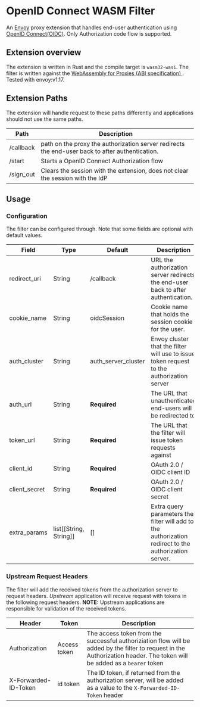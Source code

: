 # OpenID Connect WASM Filter

An [Envoy](https://www.envoyproxy.io/) proxy extension that handles end-user authentication using 
[OpenID Connect(OIDC)](https://openid.net/connect/). Only Authorization code flow is supported.

## Extension overview
The extension is written in Rust and the compile target is `wasm32-wasi`. The filter is written against the [WebAssembly for Proxies (ABI specification)
](https://github.com/proxy-wasm/spec). Tested with envoy:v1.17. 


## Extension Paths
The extension will handle request to these paths differently and applications should not use the same paths.

| Path | Description |
| ------------- | --- |
| /callback  |  path on the proxy the authorization server redirects the end-user back to after authentication. |
| /start  | Starts a OpenID Connect Authorization flow |
| /sign_out  | Clears the session with the extension, does not clear the session with the IdP |


## Usage

### Configuration
The filter can be configured through. Note that some fields are optional with default values.

| Field  | Type | Default | Description |
| ------------- | ------------- | --- | --- |
| redirect_uri  | String  | /callback | URL the authorization server redirects the end-user back to after authentication. |
| cookie_name  | String  | oidcSession | Cookie name that holds the session cookie for the user. |
| auth_cluster  | String  | auth_server_cluster | Envoy cluster that the filter will use to issue token request to the authorization server |
| auth_url  | String  | **Required** | The URL that unauthenticated end-users will be redirected to |
| token_url  | String  | **Required** | The URL that the filter will issue token requests against |
| client_id  | String  | **Required** | OAuth 2.0 / OIDC client ID |
| client_secret  | String  | **Required** | OAuth 2.0 / OIDC client secret |
| extra_params | list[[String, String]]  | [] | Extra query parameters the filter will add to the authorization redirect to the authorization server. |

### Upstream Request Headers
The filter will add the received tokens from the authorization server to request headers. *Upstream* application will 
receive request with tokens in the following request headers. **NOTE:** Upstream applications are responsible for 
validation of the received tokens.

| Header  | Token | Description |
| ------------- | ------------- | --- |
| Authorization | Access token | The access token from the successful authoriziation flow will be added by the filter to request in the Authorization header. The token will be added as a `bearer` token |
| X-Forwarded-ID-Token | id token | The ID token, if returned from the authorization server, will be added as a value to the `X-Forwarded-ID-Token` header |
